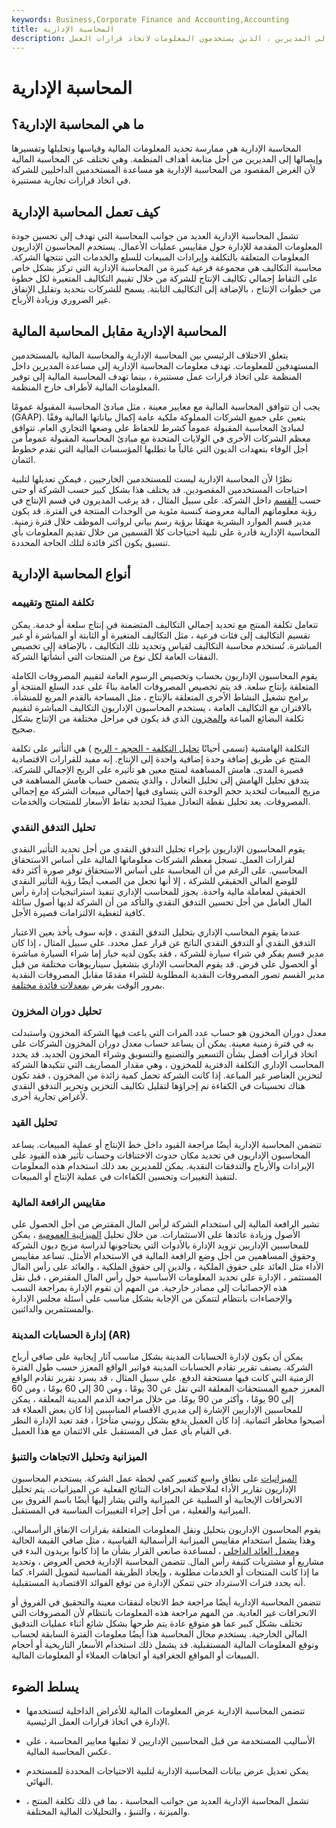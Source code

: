 ```yaml
---
keywords: Business,Corporate Finance and Accounting,Accounting
title: المحاسبة الإدارية
description: المحاسبة الإدارية هي ممارسة تحليل البيانات المالية وإيصالها إلى المديرين ، الذين يستخدمون المعلومات لاتخاذ قرارات العمل.
---
```


# المحاسبة الإدارية
## ما هي المحاسبة الإدارية؟

المحاسبة الإدارية هي ممارسة تحديد المعلومات المالية وقياسها وتحليلها وتفسيرها وإيصالها إلى المديرين من أجل متابعة أهداف المنظمة. وهي تختلف عن المحاسبة المالية لأن الغرض المقصود من المحاسبة الإدارية هو مساعدة المستخدمين الداخليين للشركة في اتخاذ قرارات تجارية مستنيرة.

## كيف تعمل المحاسبة الإدارية

تشمل المحاسبة الإدارية العديد من جوانب المحاسبة التي تهدف إلى تحسين جودة المعلومات المقدمة للإدارة حول مقاييس عمليات الأعمال. يستخدم المحاسبون الإداريون المعلومات المتعلقة بالتكلفة وإيرادات المبيعات للسلع والخدمات التي تنتجها الشركة. محاسبة التكاليف هي مجموعة فرعية كبيرة من المحاسبة الإدارية التي تركز بشكل خاص على التقاط إجمالي تكاليف الإنتاج للشركة من خلال تقييم التكاليف المتغيرة لكل خطوة من خطوات الإنتاج ، بالإضافة إلى التكاليف الثابتة. يسمح للشركات بتحديد وتقليل الإنفاق غير الضروري وزيادة الأرباح.

## المحاسبة الإدارية مقابل المحاسبة المالية

يتعلق الاختلاف الرئيسي بين المحاسبة الإدارية والمحاسبة المالية بالمستخدمين المستهدفين للمعلومات. تهدف معلومات المحاسبة الإدارية إلى مساعدة المديرين داخل المنظمة على اتخاذ قرارات عمل مستنيرة ، بينما تهدف المحاسبة المالية إلى توفير المعلومات المالية لأطراف خارج المنظمة.

يجب أن تتوافق المحاسبة المالية مع معايير معينة ، مثل مبادئ المحاسبة المقبولة عمومًا (GAAP). يتعين على جميع الشركات المملوكة ملكية عامة إكمال بياناتها المالية وفقًا لمبادئ المحاسبة المقبولة عموماً كشرط للحفاظ على وضعها التجاري العام. تتوافق معظم الشركات الأخرى في الولايات المتحدة مع مبادئ المحاسبة المقبولة عموماً من أجل الوفاء بتعهدات الديون التي غالباً ما تطلبها المؤسسات المالية التي تقدم خطوط ائتمان.

نظرًا لأن المحاسبة الإدارية ليست للمستخدمين الخارجيين ، فيمكن تعديلها لتلبية احتياجات المستخدمين المقصودين. قد يختلف هذا بشكل كبير حسب الشركة أو حتى حسب [القسم](/departmental-rate) داخل الشركة. على سبيل المثال ، قد يرغب المديرون في قسم الإنتاج في رؤية معلوماتهم المالية معروضة كنسبة مئوية من الوحدات المنتجة في الفترة. قد يكون مدير قسم الموارد البشرية مهتمًا برؤية رسم بياني لرواتب الموظف خلال فترة زمنية. المحاسبة الإدارية قادرة على تلبية احتياجات كلا القسمين من خلال تقديم المعلومات بأي تنسيق يكون أكثر فائدة لتلك الحاجة المحددة.

## أنواع المحاسبة الإدارية

### تكلفة المنتج وتقييمه

تتعامل تكلفة المنتج مع تحديد إجمالي التكاليف المتضمنة في إنتاج سلعة أو خدمة. يمكن تقسيم التكاليف إلى فئات فرعية ، مثل التكاليف المتغيرة أو الثابتة أو المباشرة أو غير المباشرة. تُستخدم محاسبة التكاليف لقياس وتحديد تلك التكاليف ، بالإضافة إلى تخصيص النفقات العامة لكل نوع من المنتجات التي أنشأتها الشركة.

يقوم المحاسبون الإداريون بحساب وتخصيص الرسوم العامة لتقييم المصروفات الكاملة المتعلقة بإنتاج سلعة. قد يتم تخصيص المصروفات العامة بناءً على عدد السلع المنتجة أو برامج تشغيل النشاط الأخرى المتعلقة بالإنتاج ، مثل المساحة بالقدم المربع للمنشأة. بالاقتران مع التكاليف العامة ، يستخدم المحاسبون الإداريون التكاليف المباشرة لتقييم تكلفة البضائع المباعة [والمخزون](/inventory) الذي قد يكون في مراحل مختلفة من الإنتاج بشكل صحيح.

التكلفة الهامشية (تسمى أحيانًا [تحليل التكلفة - الحجم - الربح](/cost-volume-profit-analysis) ) هي التأثير على تكلفة المنتج عن طريق إضافة وحدة إضافية واحدة إلى الإنتاج. إنه مفيد للقرارات الاقتصادية قصيرة المدى. هامش المساهمة لمنتج معين هو تأثيره على الربح الإجمالي للشركة. يتدفق تحليل الهامش إلى تحليل التعادل ، والذي يتضمن حساب هامش المساهمة في مزيج المبيعات لتحديد حجم الوحدة التي يتساوى فيها إجمالي مبيعات الشركة مع إجمالي المصروفات. يعد تحليل نقطة التعادل مفيدًا لتحديد نقاط الأسعار للمنتجات والخدمات.

### تحليل التدفق النقدي

يقوم المحاسبون الإداريون بإجراء تحليل التدفق النقدي من أجل تحديد التأثير النقدي لقرارات العمل. تسجل معظم الشركات معلوماتها المالية على أساس الاستحقاق المحاسبي. على الرغم من أن المحاسبة على أساس الاستحقاق توفر صورة أكثر دقة للوضع المالي الحقيقي للشركة ، إلا أنها تجعل من الصعب أيضًا رؤية التأثير النقدي الحقيقي لمعاملة مالية واحدة. يجوز للمحاسب الإداري تنفيذ استراتيجيات إدارة رأس المال العامل من أجل تحسين التدفق النقدي والتأكد من أن الشركة لديها أصول سائلة كافية لتغطية الالتزامات قصيرة الأجل.

عندما يقوم المحاسب الإداري بتحليل التدفق النقدي ، فإنه سوف يأخذ بعين الاعتبار التدفق النقدي أو التدفق النقدي الناتج عن قرار عمل محدد. على سبيل المثال ، إذا كان مدير قسم يفكر في شراء سيارة للشركة ، فقد يكون لديه خيار إما شراء السيارة مباشرة أو الحصول على قرض. قد يقوم المحاسب الإداري بتشغيل سيناريوهات مختلفة من قبل مدير القسم تصور المصروفات النقدية المطلوبة للشراء مقدمًا مقابل المصروفات النقدية بمرور الوقت بقرض [بمعدلات فائدة مختلفة](/interestrate).

### تحليل دوران المخزون

معدل دوران المخزون هو حساب عدد المرات التي باعت فيها الشركة المخزون واستبدلت به في فترة زمنية معينة. يمكن أن يساعد حساب معدل دوران المخزون الشركات على اتخاذ قرارات أفضل بشأن التسعير والتصنيع والتسويق وشراء المخزون الجديد. قد يحدد المحاسب الإداري التكلفة الدفترية للمخزون ، وهي مقدار المصاريف التي تتكبدها الشركة لتخزين العناصر غير المباعة. إذا كانت الشركة تحمل كمية زائدة من المخزون ، فقد تكون هناك تحسينات في الكفاءة تم إجراؤها لتقليل تكاليف التخزين وتحرير التدفق النقدي لأغراض تجارية أخرى.

### تحليل القيد

تتضمن المحاسبة الإدارية أيضًا مراجعة القيود داخل خط الإنتاج أو عملية المبيعات. يساعد المحاسبون الإداريون في تحديد مكان حدوث الاختناقات وحساب تأثير هذه القيود على الإيرادات والأرباح والتدفقات النقدية. يمكن للمديرين بعد ذلك استخدام هذه المعلومات لتنفيذ التغييرات وتحسين الكفاءات في عملية الإنتاج أو المبيعات.

### مقاييس الرافعة المالية

تشير الرافعة المالية إلى استخدام الشركة لرأس المال المقترض من أجل الحصول على الأصول وزيادة عائدها على الاستثمارات. من خلال تحليل [الميزانية العمومية](/balancesheet) ، يمكن للمحاسبين الإداريين تزويد الإدارة بالأدوات التي يحتاجونها لدراسة مزيج ديون الشركة وحقوق المساهمين من أجل وضع الرافعة المالية في الاستخدام الأمثل. تساعد مقاييس الأداء مثل العائد على حقوق الملكية ، والدين إلى حقوق الملكية ، والعائد على رأس المال المستثمر ، الإدارة على تحديد المعلومات الأساسية حول رأس المال المقترض ، قبل نقل هذه الإحصائيات إلى مصادر خارجية. من المهم أن تقوم الإدارة بمراجعة النسب والإحصاءات بانتظام لتتمكن من الإجابة بشكل مناسب على أسئلة مجلس الإدارة والمستثمرين والدائنين.

### إدارة الحسابات المدينة (AR)

يمكن أن يكون لإدارة الحسابات المدينة بشكل مناسب آثار إيجابية على صافي أرباح الشركة. يصنف تقرير تقادم الحسابات المدينة فواتير الواقع المعزز حسب طول الفترة الزمنية التي كانت فيها مستحقة الدفع. على سبيل المثال ، قد يسرد تقرير تقادم الواقع المعزز جميع المستحقات المعلقة التي تقل عن 30 يومًا ، ومن 30 إلى 60 يومًا ، ومن 60 إلى 90 يومًا ، وأكثر من 90 يومًا. من خلال مراجعة الذمم المدينة المعلقة ، يمكن للمحاسبين الإداريين الإشارة إلى مديري الأقسام المناسبين إذا كان بعض العملاء قد أصبحوا مخاطر ائتمانية. إذا كان العميل يدفع بشكل روتيني متأخرًا ، فقد تعيد الإدارة النظر في القيام بأي عمل في المستقبل على الائتمان مع هذا العميل.

### الميزانية وتحليل الاتجاهات والتنبؤ

[الميزانيات](/budget) على نطاق واسع كتعبير كمي لخطة عمل الشركة. يستخدم المحاسبون الإداريون تقارير الأداء لملاحظة انحرافات النتائج الفعلية عن الميزانيات. يتم تحليل الانحرافات الإيجابية أو السلبية عن الميزانية والتي يشار إليها أيضًا باسم الفروق بين الميزانية والفعلية ، من أجل إجراء التغييرات المناسبة في المستقبل.

يقوم المحاسبون الإداريون بتحليل ونقل المعلومات المتعلقة بقرارات الإنفاق الرأسمالي. وهذا يشمل استخدام مقاييس الميزانية الرأسمالية القياسية ، مثل صافي القيمة الحالية [ومعدل العائد الداخلي](/irr) ، لمساعدة صانعي القرار بشأن ما إذا كانوا يريدون البدء في مشاريع أو مشتريات كثيفة رأس المال. تتضمن المحاسبة الإدارية فحص العروض ، وتحديد ما إذا كانت المنتجات أو الخدمات مطلوبة ، وإيجاد الطريقة المناسبة لتمويل الشراء. كما أنه يحدد فترات الاسترداد حتى تتمكن الإدارة من توقع الفوائد الاقتصادية المستقبلية.

تتضمن المحاسبة الإدارية أيضًا مراجعة خط الاتجاه لنفقات معينة والتحقيق في الفروق أو الانحرافات غير العادية. من المهم مراجعة هذه المعلومات بانتظام لأن المصروفات التي تختلف بشكل كبير عما هو متوقع عادة يتم طرحها بشكل شائع أثناء عمليات التدقيق المالي الخارجية. يستخدم مجال المحاسبة هذا أيضًا معلومات الفترة السابقة لحساب وتوقع المعلومات المالية المستقبلية. قد يشمل ذلك استخدام الأسعار التاريخية أو أحجام المبيعات أو المواقع الجغرافية أو اتجاهات العملاء أو المعلومات المالية.

## يسلط الضوء

- تتضمن المحاسبة الإدارية عرض المعلومات المالية للأغراض الداخلية لتستخدمها الإدارة في اتخاذ قرارات العمل الرئيسية.

- الأساليب المستخدمة من قبل المحاسبين الإداريين لا تمليها معايير المحاسبة ، على عكس المحاسبة المالية.

- يمكن تعديل عرض بيانات المحاسبة الإدارية لتلبية الاحتياجات المحددة للمستخدم النهائي.

- تشمل المحاسبة الإدارية العديد من جوانب المحاسبة ، بما في ذلك تكلفة المنتج ، والميزنة ، والتنبؤ ، والتحليلات المالية المختلفة.

